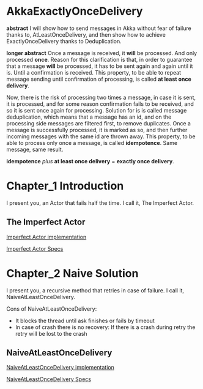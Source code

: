 # AkkaExactlyOnceDelivery

**abstract**
I will show how to send messages in Akka without fear of failure thanks to, AtLeastOnceDelivery, and then show how to achieve ExactlyOnceDelivery thanks to Deduplication.


**longer abstract**
Once a message is received, it **will** be processed.
 And only processed **once**.
 Reason for this clarification is that, in order to guarantee that a message **will** be processed, it has to be sent again and again until it is. Until a confirmation is received.
  This property, to be able to repeat message sending until confirmation of processing, is called **at least once delivery**.

 Now, there is the risk of processing two times a message, in case it is sent, it is processed, and for some reason confirmation fails to be received, and so it is sent once again for processing.
 Solution for is is called message deduplication, which means that a message has an id, and on the processing side messages are filtered first, to remove duplicates. Once a message is successfully processed, it is marked as so, and then further incoming messages with the same id are thrown away.
  This property, to be able to process only once a message, is called **idempotence**. Same message, same result.

 **idempotence** _plus_ **at least once delivery** = **exactly once delivery**.


# Chapter_1  Introduction
I present you, an Actor that fails half the time. I call it, The Imperfect Actor.
##  The Imperfect Actor
[Imperfect Actor implementation](https://github.com/miguelemosreverte/ReactiveExample/blob/master/src/main/scala/introduction/ImperfectActor.scala)

[Imperfect Actor Specs](https://github.com/miguelemosreverte/ReactiveExample/blob/master/src/test/scala/introduction/IntroductionSpec.scala)

# Chapter_2  Naive Solution
I present you, a recursive method that retries in case of failure. I call it, NaiveAtLeastOnceDelivery.

Cons of NaiveAtLeastOnceDelivery:
  - It blocks the thread until ask finishes or fails by timeout
  - In case of crash there is no recovery: If there is a crash during retry the retry will be lost to the crash
##  NaiveAtLeastOnceDelivery
[NaiveAtLeastOnceDelivery implementation](https://github.com/miguelemosreverte/ReactiveExample/blob/master/src/main/scala/introduction/ImperfectActor.scala)

[NaiveAtLeastOnceDelivery Specs](https://github.com/miguelemosreverte/ReactiveExample/blob/master/src/test/scala/introduction/IntroductionSpec.scala)

